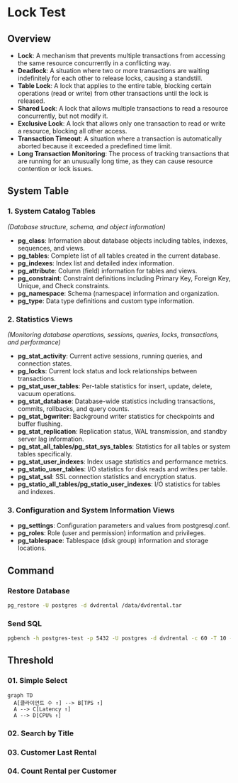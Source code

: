 # Lock Test

## Overview

- **Lock**: A mechanism that prevents multiple transactions from accessing the same resource concurrently in a conflicting way.
- **Deadlock**: A situation where two or more transactions are waiting indefinitely for each other to release locks, causing a standstill.
- **Table Lock**: A lock that applies to the entire table, blocking certain operations (read or write) from other transactions until the lock is released.
- **Shared Lock**: A lock that allows multiple transactions to read a resource concurrently, but not modify it.
- **Exclusive Lock**: A lock that allows only one transaction to read or write a resource, blocking all other access.
- **Transaction Timeout**: A situation where a transaction is automatically aborted because it exceeded a predefined time limit.
- **Long Transaction Monitoring**: The process of tracking transactions that are running for an unusually long time, as they can cause resource contention or lock issues.

## System Table

### 1. System Catalog Tables
*(Database structure, schema, and object information)*

- **pg_class**: Information about database objects including tables, indexes, sequences, and views.
- **pg_tables**: Complete list of all tables created in the current database.
- **pg_indexes**: Index list and detailed index information.
- **pg_attribute**: Column (field) information for tables and views.
- **pg_constraint**: Constraint definitions including Primary Key, Foreign Key, Unique, and Check constraints.
- **pg_namespace**: Schema (namespace) information and organization.
- **pg_type**: Data type definitions and custom type information.

### 2. Statistics Views
*(Monitoring database operations, sessions, queries, locks, transactions, and performance)*

- **pg_stat_activity**: Current active sessions, running queries, and connection states.
- **pg_locks**: Current lock status and lock relationships between transactions.
- **pg_stat_user_tables**: Per-table statistics for insert, update, delete, vacuum operations.
- **pg_stat_database**: Database-wide statistics including transactions, commits, rollbacks, and query counts.
- **pg_stat_bgwriter**: Background writer statistics for checkpoints and buffer flushing.
- **pg_stat_replication**: Replication status, WAL transmission, and standby server lag information.
- **pg_stat_all_tables/pg_stat_sys_tables**: Statistics for all tables or system tables specifically.
- **pg_stat_user_indexes**: Index usage statistics and performance metrics.
- **pg_statio_user_tables**: I/O statistics for disk reads and writes per table.
- **pg_stat_ssl**: SSL connection statistics and encryption status.
- **pg_statio_all_tables/pg_statio_user_indexes**: I/O statistics for tables and indexes.

### 3. Configuration and System Information Views
- **pg_settings**: Configuration parameters and values from postgresql.conf.
- **pg_roles**: Role (user and permission) information and privileges.
- **pg_tablespace**: Tablespace (disk group) information and storage locations.

## Command

### Restore Database

```bash
pg_restore -U postgres -d dvdrental /data/dvdrental.tar
```

### Send SQL

```bash
pgbench -h postgres-test -p 5432 -U postgres -d dvdrental -c 60 -T 10 -f test/02_simple_select.sql --no-vacuum
```

## Threshold

### 01. Simple Select

```mermaid
graph TD
  A[클라이언트 수 ↑] --> B[TPS ↑]
  A --> C[Latency ↑]
  A --> D[CPU% ↑]
```

### 02. Search by Title

### 03. Customer Last Rental

### 04. Count Rental per Customer



